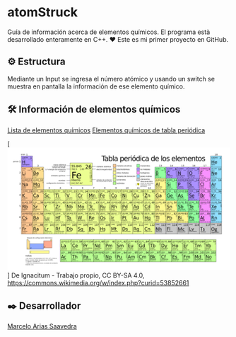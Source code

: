 # atomStruck
Guía de información acerca de elementos químicos. El programa està desarrollado enteramente en C++.
❤️ Este es mi primer proyecto en GitHub.

## ⚙️ Estructura
Mediante un Input se ingresa el número atómico y usando un switch se muestra en pantalla la información de ese elemento químico.

## 🛠️ Información de elementos químicos
[Lista de elementos químicos](https://www.periodni.com/es/elementos_clasificados_por_numero_atomico.html)
[Elementos químicos de tabla periódica](https://es.wikipedia.org/wiki/Elemento_qu%C3%ADmico)

[![Tabla periódica de Elementos Químicos](assets/img/Periodic_table_large_2016-es.png)]
De Ignacitum - Trabajo propio, CC BY-SA 4.0, https://commons.wikimedia.org/w/index.php?curid=53852661

## ✒️ Desarrollador
[Marcelo Arias Saavedra](https://360macky.blogspot.com/)
